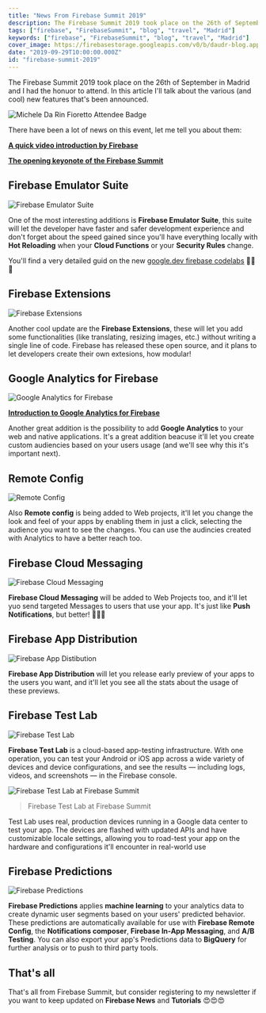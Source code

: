 ```yaml
---
title: "News From Firebase Summit 2019"
description: The Firebase Summit 2019 took place on the 26th of September in Madrid and I had the honuor to attend. In this article I'll talk about the various (and cool) new features that's been announced.
tags: ["firebase", "FirebaseSummit", "blog", "travel", "Madrid"]
keywords: ["firebase", "FirebaseSummit", "blog", "travel", "Madrid"]
cover_image: https://firebasestorage.googleapis.com/v0/b/daudr-blog.appspot.com/o/attending-firebase-2019%2Ffirebase-attendee-badge.jpg?alt=media&token=32b09174-7ffe-404d-90b1-626c1f1f99b2
date: "2019-09-29T10:00:00.000Z"
id: "firebase-summit-2019"
---
```


The Firebase Summit 2019 took place on the 26th of September in Madrid and I had the honuor to attend. In this article I'll talk about the various (and cool) new features that's been announced.

![Michele Da Rin Fioretto Attendee Badge](https://firebasestorage.googleapis.com/v0/b/daudr-blog.appspot.com/o/attending-firebase-2019%2Ffirebase-attendee-badge.jpg?alt=media&token=32b09174-7ffe-404d-90b1-626c1f1f99b2)

There have been a lot of news on this event, let me tell you about them:

[**A quick video introduction by Firebase**](https://www.youtube.com/watch?v=SiPOaV-5j9o)

[**The opening keyonote of the Firebase Summit**](https://www.youtube.com/watch?v=wO70Pnv0yeo)

## Firebase Emulator Suite

![Firebase Emulator Suite](https://firebase.google.com/docs/emulator-suite/images/emulator_suite_block.png)

One of the most interesting additions is **Firebase Emulator Suite**, this suite will let the developer have faster and safer development experience and don't forget about the speed gained since you'll have everything locally with **Hot Reloading** when your **Cloud Functions** or your **Security Rules** change.

You'll find a very detailed guid on the new [google.dev firebase codelabs](https://google.dev/playlists/firebase-emulators) 🤩🤩🤩

## Firebase Extensions

![Firebase Extensions](https://firebase.google.com/images/products/mods/mods-2.png)

Another cool update are the **Firebase Extensions**, these will let you add some functionalities (like translating, resizing images, etc.) without writing a single line of code. Firebase has released these open source, and it plans to let developers create their own extesions, how modular!

## Google Analytics for Firebase

![Google Analytics for Firebase](https://firebase.google.com/images/products/analytics/analytics-1.png)

[**Introduction to Google Analytics for Firebase**](https://www.youtube.com/watch?v=q4Y4PgwlW-Q)

Another great addition is the possibility to add **Google Analytics** to your web and native applications. It's a great addition beacuse it'll let you create custom audiencies based on your users usage (and we'll see why this it's important next).

## Remote Config

![Remote Config](https://firebase.google.com/images/products/remote-config/remote-config-1.png)

Also **Remote config** is being added to Web projects, it'll let you change the look and feel of your apps by enabling them in just a click, selecting the audience you want to see the changes. You can use the audincies created with Analytics to have a better reach too.

## Firebase Cloud Messaging

![Firebase Cloud Messaging](https://firebase.google.com/images/products/cloud-messaging/cloud-messaging-5.png)

**Firebase Cloud Messaging** will be added to Web Projects too, and it'll let yuo send targeted Messages to users that use your app. It's just like **Push Notifications**, but better! 💌💌💌

## Firebase App Distribution

![Firebase App Distibution](https://firebase.google.com/images/products/app-distribution/app-distro-2.png)

**Firebase App Distribution** will let you release early preview of your apps to the users you want, and it'll let you see all the stats about the usage of these previews.

## Firebase Test Lab

![Firebase Test Lab](https://firebase.google.com/images/products/test-lab/test-lab-3.png)

**Firebase Test Lab** is a cloud-based app-testing infrastructure. With one operation, you can test your Android or iOS app across a wide variety of devices and device configurations, and see the results — including logs, videos, and screenshots — in the Firebase console.

![Firebase Test Lab at Firebase Summit](https://firebasestorage.googleapis.com/v0/b/daudr-blog.appspot.com/o/attending-firebase-2019%2Ffirebase-test-lab.jpg?alt=media&token=c10b2238-c408-4478-bd1a-09261a65540c)

> Firebase Test Lab at Firebase Summit

Test Lab uses real, production devices running in a Google data center to test your app. The devices are flashed with updated APIs and have customizable locale settings, allowing you to road-test your app on the hardware and configurations it'll encounter in real-world use

## Firebase Predictions

![Firebase Predictions](https://firebase.google.com/images/products/predictions/predictions-1.png)

**Firebase Predictions** applies **machine learning** to your analytics data to create dynamic user segments based on your users' predicted behavior. These predictions are automatically available for use with **Firebase Remote Config**, the **Notifications composer**, **Firebase In-App Messaging**, and **A/B Testing**. You can also export your app's Predictions data to **BigQuery** for further analysis or to push to third party tools.

## That's all

That's all from Firebase Summit, but consider registering to my newsletter if you want to keep updated on **Firebase News** and **Tutorials** 😍😍😍

